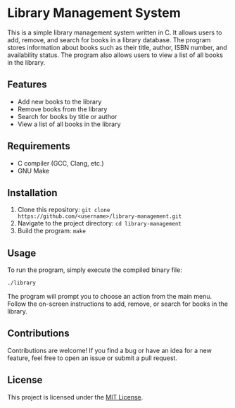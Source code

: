 
# Library Management System

This is a simple library management system written in C. It allows users to add, remove, and search for books in a library database. The program stores information about books such as their title, author, ISBN number, and availability status. The program also allows users to view a list of all books in the library.

## Features

- Add new books to the library
- Remove books from the library
- Search for books by title or author
- View a list of all books in the library

## Requirements

- C compiler (GCC, Clang, etc.)
- GNU Make

## Installation

1. Clone this repository: `git clone https://github.com/<username>/library-management.git`
2. Navigate to the project directory: `cd library-management`
3. Build the program: `make`

## Usage

To run the program, simply execute the compiled binary file:

```bash
./library
```

The program will prompt you to choose an action from the main menu. Follow the on-screen instructions to add, remove, or search for books in the library.

## Contributions

Contributions are welcome! If you find a bug or have an idea for a new feature, feel free to open an issue or submit a pull request.

## License

This project is licensed under the [MIT License](LICENSE).
